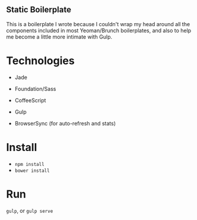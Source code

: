 ## Static Boilerplate

This is a boilerplate I wrote because I couldn't wrap my head around all the components included in most Yeoman/Brunch boilerplates, and also to help me become a little more intimate with Gulp. 

# Technologies
- Jade
- Foundation/Sass
- CoffeeScript
- Gulp

- BrowserSync (for auto-refresh and stats)

# Install
- `npm install`
- `bower install`

# Run
`gulp`, or `gulp serve`